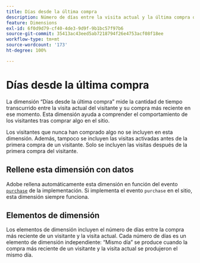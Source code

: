 ```yaml
---
title: Días desde la última compra
description: Número de días entre la visita actual y la última compra que realizaron.
feature: Dimensions
exl-id: 6f0d9d79-cf40-4de3-9d9f-9b1bc57f97b6
source-git-commit: 35413ac43eed5ab7218794f26e4753acf08f18ee
workflow-type: tm+mt
source-wordcount: '173'
ht-degree: 100%

---
```


# Días desde la última compra

La dimensión “Días desde la última compra” mide la cantidad de tiempo transcurrido entre la visita actual del visitante y su compra más reciente en ese momento. Esta dimensión ayuda a comprender el comportamiento de los visitantes tras comprar algo en el sitio.

Los visitantes que nunca han comprado algo no se incluyen en esta dimensión. Además, tampoco se incluyen las visitas activadas antes de la primera compra de un visitante. Solo se incluyen las visitas después de la primera compra del visitante.

## Rellene esta dimensión con datos

Adobe rellena automáticamente esta dimensión en función del evento [`purchase`](/help/implement/vars/page-vars/events/event-purchase.md) de la implementación. Si implementa el evento `purchase` en el sitio, esta dimensión siempre funciona.

## Elementos de dimensión

Los elementos de dimensión incluyen el número de días entre la compra más reciente de un visitante y la visita actual. Cada número de días es un elemento de dimensión independiente: “Mismo día” se produce cuando la compra más reciente de un visitante y la visita actual se produjeron el mismo día.
